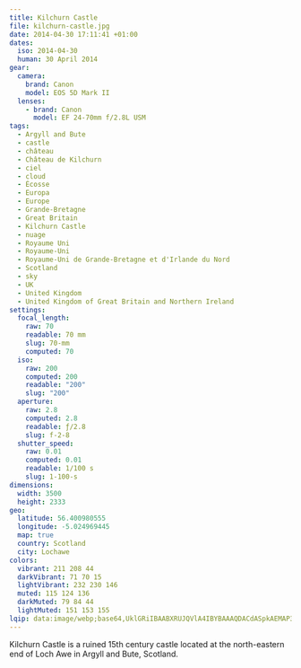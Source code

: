 ```yaml
---
title: Kilchurn Castle
file: kilchurn-castle.jpg
date: 2014-04-30 17:11:41 +01:00
dates:
  iso: 2014-04-30
  human: 30 April 2014
gear:
  camera:
    brand: Canon
    model: EOS 5D Mark II
  lenses:
    - brand: Canon
      model: EF 24-70mm f/2.8L USM
tags:
  - Argyll and Bute
  - castle
  - château
  - Château de Kilchurn
  - ciel
  - cloud
  - Écosse
  - Europa
  - Europe
  - Grande-Bretagne
  - Great Britain
  - Kilchurn Castle
  - nuage
  - Royaume Uni
  - Royaume-Uni
  - Royaume-Uni de Grande-Bretagne et d'Irlande du Nord
  - Scotland
  - sky
  - UK
  - United Kingdom
  - United Kingdom of Great Britain and Northern Ireland
settings:
  focal_length:
    raw: 70
    readable: 70 mm
    slug: 70-mm
    computed: 70
  iso:
    raw: 200
    computed: 200
    readable: "200"
    slug: "200"
  aperture:
    raw: 2.8
    computed: 2.8
    readable: ƒ/2.8
    slug: f-2-8
  shutter_speed:
    raw: 0.01
    computed: 0.01
    readable: 1/100 s
    slug: 1-100-s
dimensions:
  width: 3500
  height: 2333
geo:
  latitude: 56.400980555
  longitude: -5.024969445
  map: true
  country: Scotland
  city: Lochawe
colors:
  vibrant: 211 208 44
  darkVibrant: 71 70 15
  lightVibrant: 232 230 146
  muted: 115 124 136
  darkMuted: 79 84 44
  lightMuted: 151 153 155
lqip: data:image/webp;base64,UklGRiIBAABXRUJQVlA4IBYBAAAQDACdASpkAEMAP3Gkw1o0v7A1r5S84/AuCWcA0Jcagav8FJ2BlBj0MrvSuxjrbRqs+YCQqg7nLQNhIMLhNEEO6LIVtnQBv3oOhrCdcdPZV19R/HUb8RnY037SCpTSisRbuX60hJd3IgAA/ujQQ6ku+BQxFEIGWJAtmXZFnxreu4Pcts+9SFRt4O2xDf0OMjtvuNi1hc5rZmJSi8eHDwnk3m1EumYLctmVk5WhXnoTKHWiVs7dP6ofoF4uro0uJICh6ZBMyWxYsX0GoFGwpdjPX56aYVLzpHcS7ubHY6zIlRiRYhctHutxUbQK+I0x3fiEhiVY9mSjL/0QqqtJJGhCoaLxOlgZqC5/hbg4qiha4q30HYAAAA==
---
```


Kilchurn Castle is a ruined 15th century castle located at the north-eastern end of Loch Awe in Argyll and Bute, Scotland.
